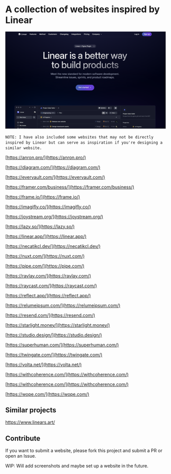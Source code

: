 # A collection of websites inspired by Linear

![linear.app preview](https://raw.githubusercontent.com/lmssiehdev/inspired-by-linear/main/public/linear_app_preview.png)

`NOTE: I have also included some websites that may not be directly inspired by Linear but can serve as inspiration if you're designing a similar website.`

[https://anron.pro/](https://anron.pro/)  

[https://diagram.com/](https://diagram.com/)  

[https://evervault.com/](https://evervault.com/)  

[https://framer.com/business/](https://framer.com/business/)  

[https://frame.io/](https://frame.io/)

[https://imagifly.co/](https://imagifly.co/)  

[https://joystream.org/](https://joystream.org/)  

[https://lazy.so/](https://lazy.so/)  

[https://linear.app/](https://linear.app/)  

[https://necatikcl.dev/](https://necatikcl.dev/)  

[https://nuxt.com/](https://nuxt.com/)  

[https://pipe.com/](https://pipe.com/)  

[https://ravlay.com/](https://ravlay.com/)  

[https://raycast.com/](https://raycast.com/)  

[https://reflect.app/](https://reflect.app/)  

[https://relumeipsum.com/](https://relumeipsum.com/)  

[https://resend.com/](https://resend.com/)  

[https://starlight.money/](https://starlight.money/)  

[https://studio.design/](https://studio.design/)  

[https://superhuman.com/](https://superhuman.com/)

[https://twingate.com/](https://twingate.com/)  

[https://volta.net/](https://volta.net/)  

[https://withcoherence.com/](https://withcoherence.com/)  

[https://withcoherence.com/](https://withcoherence.com/)  

[https://wope.com/](https://wope.com/)

## Similar projects

https://www.linears.art/

## Contribute

If you want to submit a website, please fork this project and submit a PR or open an Issue.

WIP: Will add screenshots and maybe set up a website in the future.
